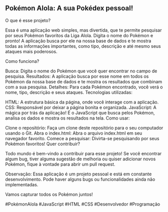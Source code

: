 ## Pokémon Alola: A sua Pokédex pessoal!

O que é esse projeto?

Essa é uma aplicação web simples, mas divertida, que te permite pesquisar por seus Pokémon favoritos da Liga Alola. Digita o nome do Pokémon e pronto! A aplicação busca por ele na nossa base de dados e te mostra todas as informações importantes, como tipo, descrição e até mesmo seus ataques mais poderosos.

Como funciona?

Busca: Digita o nome do Pokémon que você quer encontrar no campo de pesquisa.
Resultados: A aplicação busca por esse nome em todos os Pokémon da nossa base de dados e te mostra os resultados que combinam com a sua pesquisa.
Detalhes: Para cada Pokémon encontrado, você verá o nome, tipo, descrição e seus ataques.
Tecnologias utilizadas:

HTML: A estrutura básica da página, onde você interage com a aplicação.
CSS: Responsável por deixar a página bonita e organizada.
JavaScript: A mágica por trás da aplicação! É o JavaScript que busca pelos Pokémon, analisa os dados e mostra os resultados na tela.
Como usar:

Clone o repositório: Faça um clone deste repositório para o seu computador usando o Git.
Abra o index.html: Abra o arquivo index.html em seu navegador favorito.
Comece a pesquisar: Divirta-se pesquisando por seus Pokémon favoritos!
Quer contribuir?

Todo mundo é bem-vindo a contribuir para esse projeto! Se você encontrar algum bug, tiver alguma sugestão de melhoria ou quiser adicionar novos Pokémon, fique à vontade para abrir um pull request.

Observação: Essa aplicação é um projeto pessoal e está em constante desenvolvimento. Pode haver alguns bugs ou funcionalidades ainda não implementadas.

Vamos capturar todos os Pokémon juntos!

#PokémonAlola #JavaScript #HTML #CSS #Desenvolvedor #Programação
